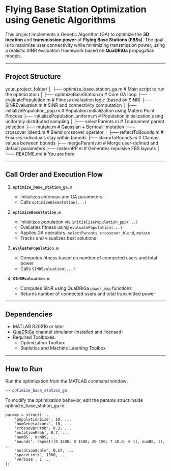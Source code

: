 # Flying Base Station Optimization using Genetic Algorithms

This project implements a Genetic Algorithm (GA) to optimize the **3D location** and **transmission power** of **Flying Base Stations (FBSs)**. The goal is to maximize user connectivity while minimizing transmission power, using a realistic SINR evaluation framework based on **QuaDRiGa** propagation models.

---

## Project Structure
your_project_folder/
│
├── optimize_base_station_ga.m          # Main script to run the optimization
│
├── optimizeBaseStation.m               # Core GA loop
├── evaluatePopulation.m                # Fitness evaluation logic (based on SINR)
├── SINREvaluation.m                    # SINR and connectivity computation
│
├── initializePopulation_ppp.m          # Population initialization using Matern Point Process
├── initializePopulation_uniform.m      # Population initialization using uniformly distributed sampling
│
├── selectParents.m                     # Tournament parent selection
├── mutate.m                            # Gaussian + Bernoulli mutation
├── crossover_blend.m                   # Blend crossover operator
│
├── reflectToBounds.m                   # Ensures individuals stay within bounds
├── clampToBounds.m                     # Clamps values between bounds
├── mergeParams.m                       # Merge user-defined and default parameters
├── maternPP.m                          # Generates repulsive FBS layouts
│
└── README.md                           # You are here

---

## Call Order and Execution Flow

1. **`optimize_base_station_ga.m`**
   - Initializes antennas and GA parameters
   - Calls `optimizeBaseStation(...)`

2. **`optimizeBaseStation.m`**
   - Initializes population via `initializePopulation_ppp(...)`
   - Evaluates fitness using `evaluatePopulation(...)`
   - Applies GA operators: `selectParents`, `crossover_blend`, `mutate`
   - Tracks and visualizes best solutions

3. **`evaluatePopulation.m`**
   - Computes fitness based on number of connected users and total power
   - Calls `SINREvaluation(...)`

4. **`SINREvaluation.m`**
   - Computes SINR using QuaDRiGa `power_map` functions
   - Returns number of connected users and total transmitted power

---

## Dependencies

- MATLAB R2021b or later
- [QuaDRiGa](https://quadriga-channel-model.de) channel simulator (installed and licensed)
- Required Toolboxes:
  - Optimization Toolbox
  - Statistics and Machine Learning Toolbox

---

## How to Run

Run the optimization from the MATLAB command window:

```matlab
>> optimize_base_station_ga
```
To modify the optimization behavior, edit the params struct inside optimize_base_station_ga.m:

```
params = struct(...
    'populationSize', 10, ...
    'numGenerations', 10, ...
    'crossoverProb', 0.3, ...
    'mutationProb', 0.7, ...
    'numBS', numBS, ...
    'bounds', repmat([0 1500; 0 1500; 20 150; 7 10.5; 0 1], numBS, 1), ...
    'mutationScale', 0.17, ...
    'spaceLimit', 1500, ... 
    'verbose', 1 ...
);
```

